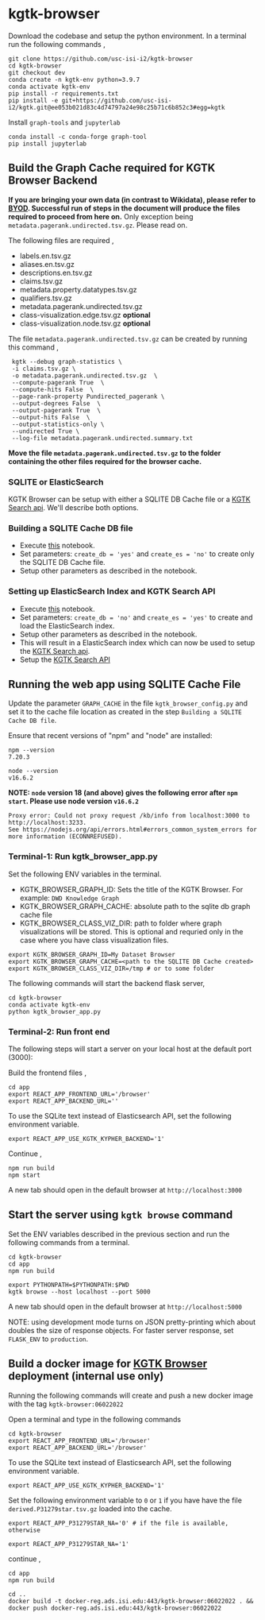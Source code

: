 # kgtk-browser

Download the codebase and setup the python environment. In a terminal run the following commands ,

```
git clone https://github.com/usc-isi-i2/kgtk-browser
cd kgtk-browser
git checkout dev
conda create -n kgtk-env python=3.9.7
conda activate kgtk-env
pip install -r requirements.txt
pip install -e git+https://github.com/usc-isi-i2/kgtk.git@ee053b021d83c4d74797a24e98c25b71c6b852c3#egg=kgtk
```

Install `graph-tools` and `jupyterlab`
```
conda install -c conda-forge graph-tool
pip install jupyterlab
```

## Build the Graph Cache required for KGTK Browser Backend

**If you are bringing your own data (in contrast to Wikidata), please refer to [BYOD](BYOD.md). Successful run of steps in the document will produce the files required to proceed from here on.**
Only exception being `metadata.pagerank.undirected.tsv.gz`. Please read on.

The following files are required ,

- labels.en.tsv.gz
- aliases.en.tsv.gz
- descriptions.en.tsv.gz
- claims.tsv.gz
- metadata.property.datatypes.tsv.gz
- qualifiers.tsv.gz
- metadata.pagerank.undirected.tsv.gz
- class-visualization.edge.tsv.gz  **optional**
- class-visualization.node.tsv.gz  **optional**

The file `metadata.pagerank.undirected.tsv.gz` can be created by running this command ,

```
 kgtk --debug graph-statistics \
 -i claims.tsv.gz \
 -o metadata.pagerank.undirected.tsv.gz  \
 --compute-pagerank True  \
 --compute-hits False  \
 --page-rank-property Pundirected_pagerank \
 --output-degrees False  \
 --output-pagerank True  \
 --output-hits False  \
 --output-statistics-only \
 --undirected True \
 --log-file metadata.pagerank.undirected.summary.txt
 ```
 
 **Move the file `metadata.pagerank.undirected.tsv.gz`  to the folder containing the other files required for the browser cache.**

### SQLITE or ElasticSearch

KGTK Browser can be setup with either a SQLITE DB Cache file or a [KGTK Search api](https://github.com/usc-isi-i2/kgtk-search). We'll describe both options.

### Building a SQLITE Cache DB file
- Execute [this](https://github.com/usc-isi-i2/kgtk-notebooks/blob/main/use-cases/create_wikidata/KGTK-Query-Text-Search-Setup.ipynb) notebook.
- Set parameters: `create_db = 'yes'` and `create_es = 'no'` to create only the SQLITE DB Cache file.
- Setup other parameters as described in the notebook.

### Setting up ElasticSearch Index and KGTK Search API
- Execute [this](https://github.com/usc-isi-i2/kgtk-notebooks/blob/main/use-cases/create_wikidata/KGTK-Query-Text-Search-Setup.ipynb) notebook.
- Set parameters: `create_db = 'no'` and `create_es = 'yes'` to create and load the ElasticSearch index.
- Setup other parameters as described in the notebook.
- This will result in a ElasticSearch index which can now be used to setup the [KGTK Search api](https://github.com/usc-isi-i2/kgtk-search).
- Setup the [KGTK Search API](https://github.com/usc-isi-i2/kgtk-search)

## Running the web app using SQLITE Cache File

Update the parameter `GRAPH_CACHE` in the file `kgtk_browser_config.py` and set it to the cache file location as created in the step `Building a SQLITE Cache DB file`.

Ensure that recent versions of "npm" and "node" are installed:

```
npm --version
7.20.3
```
```
node --version
v16.6.2
```

**NOTE: `node` version 18 (and above) gives the following error after `npm start`. Please use node version `v16.6.2`**
```
Proxy error: Could not proxy request /kb/info from localhost:3000 to http://localhost:3233.
See https://nodejs.org/api/errors.html#errors_common_system_errors for more information (ECONNREFUSED).
```

### Terminal-1: Run kgtk_browser_app.py

Set the following ENV variables in the terminal.

- KGTK_BROWSER_GRAPH_ID: Sets the title of the KGTK Browser. For example: `DWD Knowledge Graph`
- KGTK_BROWSER_GRAPH_CACHE: absolute path to the sqlite db graph cache file
- KGTK_BROWSER_CLASS_VIZ_DIR: path to folder where graph visualizations will be stored. This is optional and requried only in the case where you have
class visualization files.

```
export KGTK_BROWSER_GRAPH_ID=My Dataset Browser
export KGTK_BROWSER_GRAPH_CACHE=<path to the SQLITE DB Cache created>
export KGTK_BROWSER_CLASS_VIZ_DIR=/tmp # or to some folder
```

The following commands will start the backend flask server,

```
cd kgtk-browser
conda activate kgtk-env
python kgtk_browser_app.py
```

### Terminal-2: Run front end

The following steps will start a server on your local host at the default port (3000):

Build the frontend files ,

```
cd app
export REACT_APP_FRONTEND_URL='/browser'
export REACT_APP_BACKEND_URL=''
```
To use the SQLite text instead of Elasticsearch API, set the following environment variable.

```
export REACT_APP_USE_KGTK_KYPHER_BACKEND='1'
```

Continue ,

```
npm run build
npm start
```

A new tab should open in the default browser at `http://localhost:3000`

## Start the server using `kgtk browse` command

Set the ENV variables described in the previous section and run the following commands from a terminal.

```
cd kgtk-browser
cd app
npm run build

export PYTHONPATH=$PYTHONPATH:$PWD
kgtk browse --host localhost --port 5000
```

A new tab should open in the default browser at `http://localhost:5000`

NOTE: using development mode turns on JSON pretty-printing which about
doubles the size of response objects.  For faster server response,
set `FLASK_ENV` to `production`.


## Build a docker image for [KGTK Browser](https://kgtk.isi.edu/browser/) deployment (internal use only)

Running the following commands will create and push a new docker image with  the tag `kgtk-browser:06022022`

Open a terminal and type in the following commands

```
cd kgtk-browser
export REACT_APP_FRONTEND_URL='/browser'
export REACT_APP_BACKEND_URL='/browser'
```

To use the SQLite text instead of Elasticsearch API, set the following environment variable.

```
export REACT_APP_USE_KGTK_KYPHER_BACKEND='1'
```

Set the following environment variable to `0` or `1` if you have have the file `derived.P31279star.tsv.gz` loaded into the cache.
```
export REACT_APP_P31279STAR_NA='0' # if the file is available, otherwise

export REACT_APP_P31279STAR_NA='1'
```

continue ,
```
cd app
npm run build

cd ..
docker build -t docker-reg.ads.isi.edu:443/kgtk-browser:06022022 . && docker push docker-reg.ads.isi.edu:443/kgtk-browser:06022022
```
